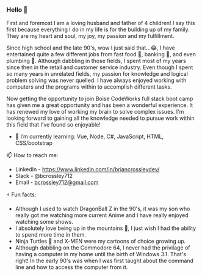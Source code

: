 ### Hello 👋
First and foremost I am a loving husband and father of 4 children!  I say this first because everything I do in my life is for the building up of my family. They are my heart and soul, my joy, my passion and my fulfillment.

Since high school and the late 90's, wow I just said that...😂, I have entertained quite a few different jobs from fast food 🌮, banking 🏧, and even plumbing 🚽.  Although dabbling in those fields, I spent most of my years since then in the retail and customer service industry.  Even though I spent so many years in unrelated fields, my passion for knowledge and logical problem solving was never quelled.  I have always enjoyed working with computers and the programs within to accomplish different tasks.

Now getting the opportunity to join Boise CodeWorks full stack boot camp has given me a great opportunity and has been a wonderful experience.  It has renewed my love of working my brain to solve complex issues.  I'm looking forward to gaining all the knowledge needed to pursue work within this field that I've found so enjoyable!

- 🌱 I’m currently learning: Vue, Node, C#, JavaScript, HTML, CSS/bootstrap

📫 How to reach me: 
- LinkedIn - https://www.linkedin.com/in/briancrossleydev/
- Slack - @bcrossley712
- Email - bcrossley712@gmail.com

⚡ Fun facts: 
- Although I used to watch DragonBall Z in the 90's, it was my son who really got me watching more current Anime and I have really enjoyed watching some shows.
- I absolutely love being up in the mountains 🌄, I just wish I had the ability to spend more time in them.
- Ninja Turtles 🐢 and X-MEN were my cartoons of choice growing up.
- Although dabbling on the Commodore 64, I never had the privilage of having a computer in my home until the birth of Windows 3.1.  That's right! In the early 90's was when I was first taught about the command line and how to access the computer from it.


<!--
**bcrossley712/bcrossley712** is a ✨ _special_ ✨ repository because its `README.md` (this file) appears on your GitHub profile.

Here are some ideas to get you started:

- 🔭 I’m currently working on ...
- 👯 I’m looking to collaborate on ...
- 🤔 I’m looking for help with ...
- 💬 Ask me about ...
-->
